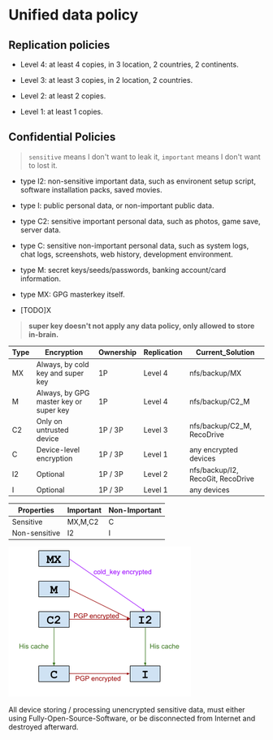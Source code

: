 # Unified data policy

## Replication policies

- Level 4: at least 4 copies, in 3 location, 2 countries, 2 continents. 

- Level 3: at least 3 copies, in 2 location, 2 countries. 

- Level 2: at least 2 copies. 

- Level 1: at least 1 copies. 

## Confidential Policies

> `sensitive` means I don't want to leak it, `important` means I don't want to lost it. 

- type I2: non-sensitive important data, such as environent setup script, software installation packs, saved movies.

- type I: public personal data, or non-important public data.

- type C2: sensitive important personal data, such as photos, game save, server data.

- type C: sensitive non-important personal data, such as system logs, chat logs, screenshots, web history, development environment.

- type M: secret keys/seeds/passwords, banking account/card information.

- type MX: GPG masterkey itself. 

- [TODO]X

> **super key doesn't not apply any data policy, only allowed to store in-brain.** 

|Type|Encryption|Ownership|Replication|Current\_Solution|
|---|---|---|---|---|
|MX|Always, by cold key and super key|1P|Level 4|nfs/backup/MX|
|M|Always, by GPG master key or super key|1P|Level 4|nfs/backup/C2_M|
|C2|Only on untrusted device|1P / 3P|Level 3|nfs/backup/C2_M, RecoDrive|
|C|Device-level encryption|1P / 3P|Level 1|any encrypted devices|
|I2|Optional|1P / 3P|Level 2|nfs/backup/I2, RecoGit, RecoDrive|
|I|Optional|1P / 3P|Level 1|any devices|

|Properties|Important|Non-Important|
|---|---|---|
|Sensitive|MX,M,C2|C|
|Non-sensitive|I2|I|

![](./.res/reco-file-types.png)

All device storing / processing unencrypted sensitive data, must either using Fully-Open-Source-Software, or be disconnected from Internet and destroyed afterward. 
